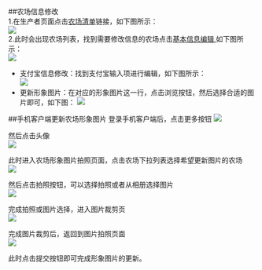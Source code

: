 ##农场信息修改    
 1.在生产者页面点击[农场清单](http://food.xinrenlian.com/300.aspx)链接，如下图所示：  
 ![](images/update_alipay_menu.png)   
 2.此时会出现农场列表，找到需要修改信息的农场点击[基本信息编辑](http://food.xinrenlian.com/300.aspx),如下图所示：   
 ![](images/update_alipay_menu_list.png)   
 - 支付宝信息修改：找到支付宝输入项进行编辑，如下图所示：  
  ![](images/update_alipay_input.png)  
 - 更新形象图片：在对应的形象图片这一行，点击浏览按钮，然后选择合适的图片即可，如下图：
  ![](images/update_avatar.png)  

##手机客户端更新农场形象图片 
登录手机客户端后，点击更多按钮
![](images/app_img/nongchang_bupai.png)  

然后点击头像  
![](images/app_img/nongchang_touxiang.png)  

此时进入农场形象图片拍照页面，点击农场下拉列表选择希望更新图片的农场  
![](images/app_img/nongchang_liebiao.png)  

然后点击拍照按钮，可以选择拍照或者从相册选择图片  
![](images/app_img/nongchang_paizhao_xuanze.png)  

完成拍照或图片选择，进入图片裁剪页  
![](images/app_img/tupian_jianqie.png)  

完成图片裁剪后，返回到图片拍照页面  
![](images/app_img/nongchang_touxiang_wancheng.png)  

此时点击提交按钮即可完成形象图片的更新。

